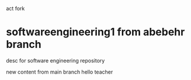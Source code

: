 act fork
# softwareengineering1 from abebehr branch
desc for software engineering repository 

new content from main branch
hello teacher
